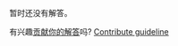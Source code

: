 
暂时还没有解答。

有兴趣[贡献你的解答](https://github.com/BFEdev/BFE.dev-solutions/blob/main/question/tell-about-most-important-decision-in-your-life_zh.md)吗? [Contribute guideline](https://github.com/BFEdev/BFE.dev-solutions#how-to-contribute)
